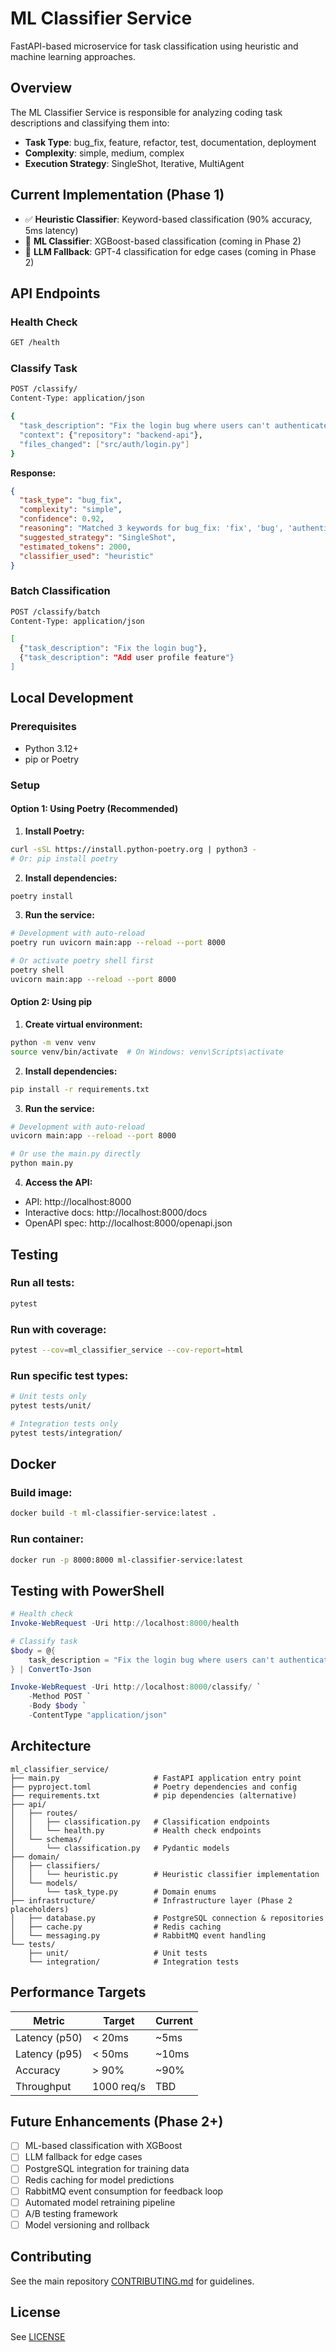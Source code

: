 # ML Classifier Service

FastAPI-based microservice for task classification using heuristic and machine learning approaches.

## Overview

The ML Classifier Service is responsible for analyzing coding task descriptions and classifying them into:
- **Task Type**: bug_fix, feature, refactor, test, documentation, deployment
- **Complexity**: simple, medium, complex
- **Execution Strategy**: SingleShot, Iterative, MultiAgent

## Current Implementation (Phase 1)

- ✅ **Heuristic Classifier**: Keyword-based classification (90% accuracy, 5ms latency)
- 🚧 **ML Classifier**: XGBoost-based classification (coming in Phase 2)
- 🚧 **LLM Fallback**: GPT-4 classification for edge cases (coming in Phase 2)

## API Endpoints

### Health Check
```bash
GET /health
```

### Classify Task
```bash
POST /classify/
Content-Type: application/json

{
  "task_description": "Fix the login bug where users can't authenticate",
  "context": {"repository": "backend-api"},
  "files_changed": ["src/auth/login.py"]
}
```

**Response:**
```json
{
  "task_type": "bug_fix",
  "complexity": "simple",
  "confidence": 0.92,
  "reasoning": "Matched 3 keywords for bug_fix: 'fix', 'bug', 'authenticate'",
  "suggested_strategy": "SingleShot",
  "estimated_tokens": 2000,
  "classifier_used": "heuristic"
}
```

### Batch Classification
```bash
POST /classify/batch
Content-Type: application/json

[
  {"task_description": "Fix the login bug"},
  {"task_description": "Add user profile feature"}
]
```

## Local Development

### Prerequisites
- Python 3.12+
- pip or Poetry

### Setup

#### Option 1: Using Poetry (Recommended)

1. **Install Poetry:**
```bash
curl -sSL https://install.python-poetry.org | python3 -
# Or: pip install poetry
```

2. **Install dependencies:**
```bash
poetry install
```

3. **Run the service:**
```bash
# Development with auto-reload
poetry run uvicorn main:app --reload --port 8000

# Or activate poetry shell first
poetry shell
uvicorn main:app --reload --port 8000
```

#### Option 2: Using pip

1. **Create virtual environment:**
```bash
python -m venv venv
source venv/bin/activate  # On Windows: venv\Scripts\activate
```

2. **Install dependencies:**
```bash
pip install -r requirements.txt
```

3. **Run the service:**
```bash
# Development with auto-reload
uvicorn main:app --reload --port 8000

# Or use the main.py directly
python main.py
```

4. **Access the API:**
- API: http://localhost:8000
- Interactive docs: http://localhost:8000/docs
- OpenAPI spec: http://localhost:8000/openapi.json

## Testing

### Run all tests:
```bash
pytest
```

### Run with coverage:
```bash
pytest --cov=ml_classifier_service --cov-report=html
```

### Run specific test types:
```bash
# Unit tests only
pytest tests/unit/

# Integration tests only
pytest tests/integration/
```

## Docker

### Build image:
```bash
docker build -t ml-classifier-service:latest .
```

### Run container:
```bash
docker run -p 8000:8000 ml-classifier-service:latest
```

## Testing with PowerShell

```powershell
# Health check
Invoke-WebRequest -Uri http://localhost:8000/health

# Classify task
$body = @{
    task_description = "Fix the login bug where users can't authenticate"
} | ConvertTo-Json

Invoke-WebRequest -Uri http://localhost:8000/classify/ `
    -Method POST `
    -Body $body `
    -ContentType "application/json"
```

## Architecture

```
ml_classifier_service/
├── main.py                     # FastAPI application entry point
├── pyproject.toml              # Poetry dependencies and config
├── requirements.txt            # pip dependencies (alternative)
├── api/
│   ├── routes/
│   │   ├── classification.py   # Classification endpoints
│   │   └── health.py           # Health check endpoints
│   └── schemas/
│       └── classification.py   # Pydantic models
├── domain/
│   ├── classifiers/
│   │   └── heuristic.py        # Heuristic classifier implementation
│   └── models/
│       └── task_type.py        # Domain enums
├── infrastructure/             # Infrastructure layer (Phase 2 placeholders)
│   ├── database.py             # PostgreSQL connection & repositories
│   ├── cache.py                # Redis caching
│   └── messaging.py            # RabbitMQ event handling
└── tests/
    ├── unit/                   # Unit tests
    └── integration/            # Integration tests
```

## Performance Targets

| Metric | Target | Current |
|--------|--------|---------|
| Latency (p50) | < 20ms | ~5ms |
| Latency (p95) | < 50ms | ~10ms |
| Accuracy | > 90% | ~90% |
| Throughput | 1000 req/s | TBD |

## Future Enhancements (Phase 2+)

- [ ] ML-based classification with XGBoost
- [ ] LLM fallback for edge cases
- [ ] PostgreSQL integration for training data
- [ ] Redis caching for model predictions
- [ ] RabbitMQ event consumption for feedback loop
- [ ] Automated model retraining pipeline
- [ ] A/B testing framework
- [ ] Model versioning and rollback

## Contributing

See the main repository [CONTRIBUTING.md](../../../../CONTRIBUTING.md) for guidelines.

## License

See [LICENSE](../../../../LICENSE)
